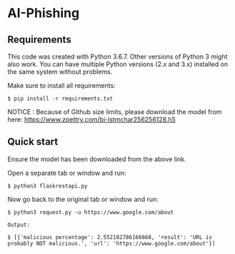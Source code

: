 # AI-Phishing

Requirements
------------

This code was created with Python 3.6.7. Other versions of Python 3 might also work.  You can have multiple Python
versions (2.x and 3.x) installed on the same system without problems.

Make sure to install all requirements:

    $ pip install -r requirements.txt

NOTICE : Because of Github size limits, please download the model from here: https://www.zpettry.com/bi-lstmchar256256128.h5

Quick start
-----------

Ensure the model has been downloaded from the above link.

Open a separate tab or window and run:

    $ python3 flaskrestapi.py

Now go back to the original tab or window and run:

    $ python3 request.py -u https://www.google.com/about

    Output:

    $ [{'malicious percentage': 2.552182786166668, 'result': 'URL is probably NOT malicious.', 'url': 'https://www.google.com/about'}]
